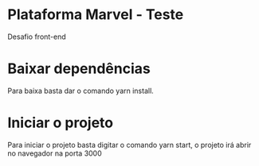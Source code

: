 # Plataforma Marvel - Teste
  Desafio front-end
# Baixar dependências
  Para baixa basta dar o comando yarn install.

# Iniciar o projeto
  Para iniciar o projeto basta digitar o comando yarn start, o projeto irá abrir no navegador na porta 3000